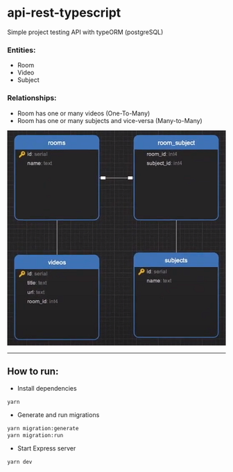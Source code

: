 # api-rest-typescript
 
Simple project testing API with typeORM (postgreSQL)

### Entities:
- Room
- Video
- Subject

### Relationships:
- Room has one or many videos (One-To-Many)
- Room has one or many subjects and vice-versa (Many-to-Many)

![test](./assets/ERD.png)

---

## How to run: 

- Install dependencies

```
yarn
```

- Generate and run migrations

```
yarn migration:generate
yarn migration:run
```

- Start Express server

```
yarn dev
```
